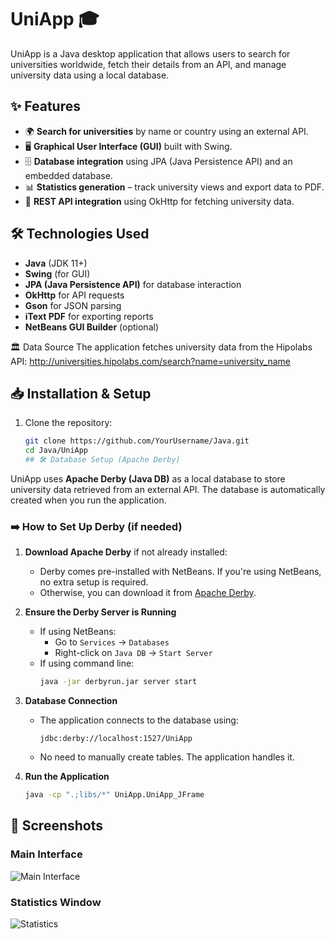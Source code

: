 # UniApp 🎓

UniApp is a Java desktop application that allows users to search for universities worldwide, fetch their details from an API, and manage university data using a local database.

## ✨ Features
- 🌍 **Search for universities** by name or country using an external API.
- 🖥️ **Graphical User Interface (GUI)** built with Swing.
- 🗄️ **Database integration** using JPA (Java Persistence API) and an embedded database.
- 📊 **Statistics generation** – track university views and export data to PDF.
- 🔗 **REST API integration** using OkHttp for fetching university data.

## 🛠️ Technologies Used
- **Java** (JDK 11+)
- **Swing** (for GUI)
- **JPA (Java Persistence API)** for database interaction
- **OkHttp** for API requests
- **Gson** for JSON parsing
- **iText PDF** for exporting reports
- **NetBeans GUI Builder** (optional)
 
🏛 Data Source
The application fetches university data from the Hipolabs API:
http://universities.hipolabs.com/search?name=university_name

## 📥 Installation & Setup
1. Clone the repository:
   ```sh
   git clone https://github.com/YourUsername/Java.git
   cd Java/UniApp
   ## 🛠 Database Setup (Apache Derby)

UniApp uses **Apache Derby (Java DB)** as a local database to store university data retrieved from an external API. The database is automatically created when you run the application.

### **➡️ How to Set Up Derby (if needed)**
1. **Download Apache Derby** if not already installed:
   - Derby comes pre-installed with NetBeans. If you're using NetBeans, no extra setup is required.
   - Otherwise, you can download it from [Apache Derby](https://db.apache.org/derby/).

2. **Ensure the Derby Server is Running**
   - If using NetBeans:
     - Go to `Services` → `Databases`
     - Right-click on `Java DB` → `Start Server`
   - If using command line:
     ```sh
     java -jar derbyrun.jar server start
     ```

3. **Database Connection**
   - The application connects to the database using:
     ```
     jdbc:derby://localhost:1527/UniApp
     ```
   - No need to manually create tables. The application handles it.

4. **Run the Application**
   ```sh
   java -cp ".;libs/*" UniApp.UniApp_JFrame


## 📸 Screenshots

### Main Interface
![Main Interface](https://github.com/cycloholic/Java/blob/fb346d46a27cfb9cace15d276fde6e043e6444e6/UniApp/screenshot_main.png)


### Statistics Window
![Statistics](https://github.com/cycloholic/Java/blob/134988175e4eddb074e485169143aad27cb48b7a/UniApp/screenshot_stats.png)



